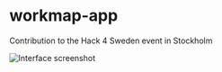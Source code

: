 # workmap-app
Contribution to the Hack 4 Sweden event in Stockholm

![Interface screenshot](https://drive.google.com/uc?export=view&id=0B6IVyE8wPQroOHZ1M3hHRnRDMTA)
